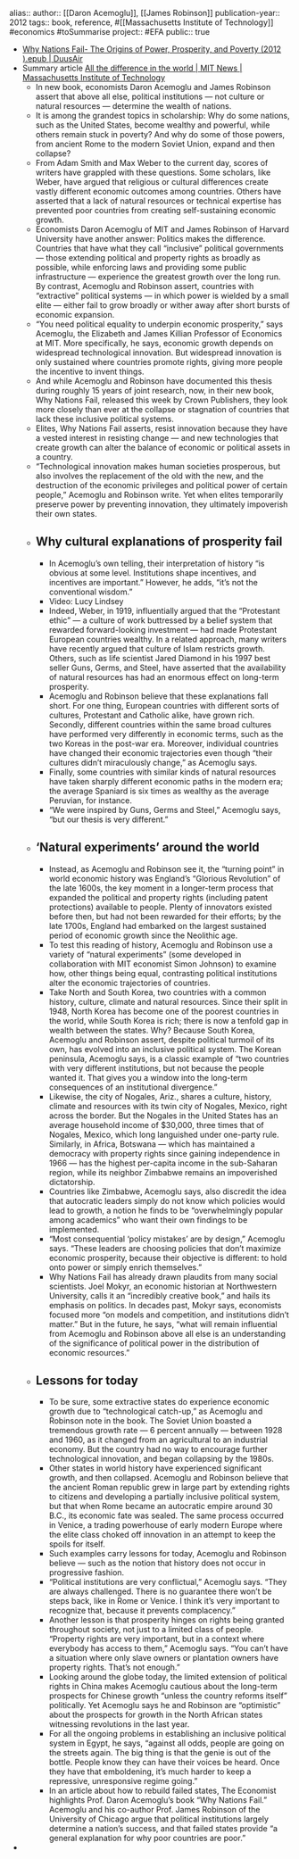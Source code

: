 alias::
author:: [[Daron Acemoglu]], [[James Robinson]] 
publication-year:: 2012
tags:: book, reference, #[[Massachusetts Institute of Technology]] #economics #toSummarise 
project:: #EFA 
public:: true

- [Why Nations Fail- The Origins of Power, Prosperity, and Poverty (2012 ).epub | DuusAir](hook://file/iiD26ZgOZ?p=MS4gS25vd2xlZGdlIExpYnJhcmllcy9FRkE=&n=Why%20Nations%20Fail%2D%20The%20Origins%20of%20Power%2C%20Prosperity%2C%20and%20Poverty%20%282012%20%29%2Eepub)
- Summary article [All the difference in the world | MIT News | Massachusetts Institute of Technology](https://news.mit.edu/2012/why-nations-fail-0323)
	- In new book, economists Daron Acemoglu and James Robinson assert that above all else, political institutions — not culture or natural resources — determine the wealth of nations.
	- It is among the grandest topics in scholarship: Why do some nations, such as the United States, become wealthy and powerful, while others remain stuck in poverty? And why do some of those powers, from ancient Rome to the modern Soviet Union, expand and then collapse?
	- From Adam Smith and Max Weber to the current day, scores of writers have grappled with these questions. Some scholars, like Weber, have argued that religious or cultural differences create vastly different economic outcomes among countries. Others have asserted that a lack of natural resources or technical expertise has prevented poor countries from creating self-sustaining economic growth.
	- Economists Daron Acemoglu of MIT and James Robinson of Harvard University have another answer: Politics makes the difference. Countries that have what they call “inclusive” political governments — those extending political and property rights as broadly as possible, while enforcing laws and providing some public infrastructure — experience the greatest growth over the long run. By contrast, Acemoglu and Robinson assert, countries with “extractive” political systems — in which power is wielded by a small elite — either fail to grow broadly or wither away after short bursts of economic expansion.
	- “You need political equality to underpin economic prosperity,” says Acemoglu, the Elizabeth and James Killian Professor of Economics at MIT. More specifically, he says, economic growth depends on widespread technological innovation. But widespread innovation is only sustained where countries promote rights, giving more people the incentive to invent things.
	- And while Acemoglu and Robinson have documented this thesis during roughly 15 years of joint research, now, in their new book, Why Nations Fail, released this week by Crown Publishers, they look more closely than ever at the collapse or stagnation of countries that lack these inclusive political systems.
	- Elites, Why Nations Fail asserts, resist innovation because they have a vested interest in resisting change — and new technologies that create growth can alter the balance of economic or political assets in a country.
	- “Technological innovation makes human societies prosperous, but also involves the replacement of the old with the new, and the destruction of the economic privileges and political power of certain people,” Acemoglu and Robinson write. Yet when elites temporarily preserve power by preventing innovation, they ultimately impoverish their own states.
	- ## Why cultural explanations of prosperity fail
		- In Acemoglu’s own telling, their interpretation of history “is obvious at some level. Institutions shape incentives, and incentives are important.” However, he adds, “it’s not the conventional wisdom.”
		- Video: Lucy Lindsey
		- Indeed, Weber, in 1919, influentially argued that the “Protestant ethic” — a culture of work buttressed by a belief system that rewarded forward-looking investment — had made Protestant European countries wealthy. In a related approach, many writers have recently argued that culture of Islam restricts growth. Others, such as life scientist Jared Diamond in his 1997 best seller Guns, Germs, and Steel, have asserted that the availability of natural resources has had an enormous effect on long-term prosperity.
		- Acemoglu and Robinson believe that these explanations fall short. For one thing, European countries with different sorts of cultures, Protestant and Catholic alike, have grown rich. Secondly, different countries within the same broad cultures have performed very differently in economic terms, such as the two Koreas in the post-war era. Moreover, individual countries have changed their economic trajectories even though “their cultures didn’t miraculously change,” as Acemoglu says.
		- Finally, some countries with similar kinds of natural resources have taken sharply different economic paths in the modern era; the average Spaniard is six times as wealthy as the average Peruvian, for instance.
		- “We were inspired by Guns, Germs and Steel,” Acemoglu says, “but our thesis is very different.”
	- ## ‘Natural experiments’ around the world
		- Instead, as Acemoglu and Robinson see it, the “turning point” in world economic history was England’s “Glorious Revolution” of the late 1600s, the key moment in a longer-term process that expanded the political and property rights (including patent protections) available to people. Plenty of innovators existed before then, but had not been rewarded for their efforts; by the late 1700s, England had embarked on the largest sustained period of economic growth since the Neolithic age.
		- To test this reading of history, Acemoglu and Robinson use a variety of “natural experiments” (some developed in collaboration with MIT economist Simon Johnson) to examine how, other things being equal, contrasting political institutions alter the economic trajectories of countries.
		- Take North and South Korea, two countries with a common history, culture, climate and natural resources. Since their split in 1948, North Korea has become one of the poorest countries in the world, while South Korea is rich; there is now a tenfold gap in wealth between the states. Why? Because South Korea, Acemoglu and Robinson assert, despite political turmoil of its own, has evolved into an inclusive political system. The Korean peninsula, Acemoglu says, is a classic example of “two countries with very different institutions, but not because the people wanted it. That gives you a window into the long-term consequences of an institutional divergence.”
		- Likewise, the city of Nogales, Ariz., shares a culture, history, climate and resources with its twin city of Nogales, Mexico, right across the border. But the Nogales in the United States has an average household income of $30,000, three times that of Nogales, Mexico, which long languished under one-party rule. Similarly, in Africa, Botswana — which has maintained a democracy with property rights since gaining independence in 1966 — has the highest per-capita income in the sub-Saharan region, while its neighbor Zimbabwe remains an impoverished dictatorship.
		- Countries like Zimbabwe, Acemoglu says, also discredit the idea that autocratic leaders simply do not know which policies would lead to growth, a notion he finds to be “overwhelmingly popular among academics” who want their own findings to be implemented.
		- “Most consequential ‘policy mistakes’ are by design,” Acemoglu says. “These leaders are choosing policies that don’t maximize economic prosperity, because their objective is different: to hold onto power or simply enrich themselves.”
		- Why Nations Fail has already drawn plaudits from many social scientists. Joel Mokyr, an economic historian at Northwestern University, calls it an “incredibly creative book,” and hails its emphasis on politics. In decades past, Mokyr says, economists focused more “on models and competition, and institutions didn’t matter.” But in the future, he says, “what will remain influential from Acemoglu and Robinson above all else is an understanding of the significance of political power in the distribution of economic resources.”
	- ## Lessons for today
		- To be sure, some extractive states do experience economic growth due to “technological catch-up,” as Acemoglu and Robinson note in the book. The Soviet Union boasted a tremendous growth rate — 6 percent annually — between 1928 and 1960, as it changed from an agricultural to an industrial economy. But the country had no way to encourage further technological innovation, and began collapsing by the 1980s.
		- Other states in world history have experienced significant growth, and then collapsed. Acemoglu and Robinson believe that the ancient Roman republic grew in large part by extending rights to citizens and developing a partially inclusive political system, but that when Rome became an autocratic empire around 30 B.C., its economic fate was sealed. The same process occurred in Venice, a trading powerhouse of early modern Europe where the elite class choked off innovation in an attempt to keep the spoils for itself.
		- Such examples carry lessons for today, Acemoglu and Robinson believe — such as the notion that history does not occur in progressive fashion.
		- “Political institutions are very conflictual,” Acemoglu says. “They are always challenged. There is no guarantee there won’t be steps back, like in Rome or Venice. I think it’s very important to recognize that, because it prevents complacency.”
		- Another lesson is that prosperity hinges on rights being granted throughout society, not just to a limited class of people. “Property rights are very important, but in a context where everybody has access to them,” Acemoglu says. “You can’t have a situation where only slave owners or plantation owners have property rights. That’s not enough.”
		- Looking around the globe today, the limited extension of political rights in China makes Acemoglu cautious about the long-term prospects for Chinese growth “unless the country reforms itself” politically. Yet Acemoglu says he and Robinson are “optimistic” about the prospects for growth in the North African states witnessing revolutions in the last year.
		- For all the ongoing problems in establishing an inclusive political system in Egypt, he says, “against all odds, people are going on the streets again. The big thing is that the genie is out of the bottle. People know they can have their voices be heard. Once they have that emboldening, it’s much harder to keep a repressive, unresponsive regime going.”
		- In an article about how to rebuild failed states, The Economist highlights Prof. Daron Acemoglu’s book “Why Nations Fail.” Acemoglu and his co-author Prof. James Robinson of the University of Chicago argue that political institutions largely determine a nation’s success, and that failed states provide “a general explanation for why poor countries are poor.”
-